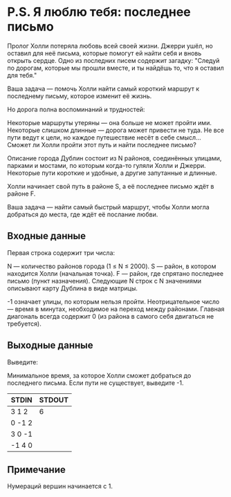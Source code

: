 # P.S. Я люблю тебя: последнее письмо

Пролог
Холли потеряла любовь всей своей жизни. Джерри ушёл, но оставил для неё письма, которые помогут ей найти себя и вновь открыть сердце.
Одно из последних писем содержит загадку: "Следуй по дорогам, которые мы прошли вместе, и ты найдёшь то, что я оставил для тебя."

Ваша задача — помочь Холли найти самый короткий маршрут к последнему письму, которое изменит её жизнь.

Но дорога полна воспоминаний и трудностей:

Некоторые маршруты утеряны — она больше не может пройти ими.
Некоторые слишком длинные — дорога может привести не туда.
Не все пути ведут к цели, но каждое путешествие несёт в себе смысл…
Сможет ли Холли пройти этот путь и найти последнее письмо?

Описание города
Дублин состоит из N районов, соединённых улицами, парками и мостами, по которым когда-то гуляли Холли и Джерри.
Некоторые пути короткие и удобные, а другие запутанные и длинные.

Холли начинает свой путь в районе S, а её последнее письмо ждёт в районе F.

Ваша задача — найти самый быстрый маршрут, чтобы Холли могла добраться до места, где ждёт её послание любви.

## Входные данные

Первая строка содержит три числа:

N — количество районов города (1 ≤ N ≤ 2000).
S — район, в котором находится Холли (начальная точка).
F — район, где спрятано последнее письмо (пункт назначения).
Следующие N строк с N значениями описывают карту Дублина в виде матрицы.

-1 означает улицы, по которым нельзя пройти.
Неотрицательное число — время в минутах, необходимое на переход между районами.
Главная диагональ всегда содержит 0 (из района в самого себя двигаться не требуется).
## Выходные данные

Выведите:

Минимальное время, за которое Холли сможет добраться до последнего письма.
Если пути не существует, выведите -1.

|STDIN|STDOUT|
|-----|------|
|3 1 2|6|
|0 -1 2||
|3 0 -1||
|-1 4 0||

## Примечание

Нумераций вершин начинается с 1.